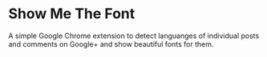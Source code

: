 # Show Me The Font

A simple Google Chrome extension to detect languanges of individual posts and comments on Google+ and show beautiful fonts for them.
